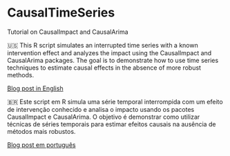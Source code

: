 # CausalTimeSeries
Tutorial on CausalImpact and CausalArima

🇺🇸 This R script simulates an interrupted time series with a known intervention effect and analyzes the impact using the CausalImpact and CausalArima packages. The goal is to demonstrate how to use time series techniques to estimate causal effects in the absence of more robust methods.

[Blog post in English](https://medium.com/@robson.tigre0/when-and-how-to-apply-causal-inference-in-time-series-45533de0abbc)


🇧🇷 Este script em R simula uma série temporal interrompida com um efeito de intervenção conhecido e analisa o impacto usando os pacotes CausalImpact e CausalArima. O objetivo é demonstrar como utilizar técnicas de séries temporais para estimar efeitos causais na ausência de métodos mais robustos.

[Blog post em português](https://www.linkedin.com/pulse/quando-e-como-aplicar-infer%C3%AAncia-causal-em-s%C3%A9ries-robson-tigre-ph-d--s7cdf)
